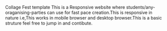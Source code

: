 Collage Fest template 
   This is a Responsive website where students/any-oraganising-parties can use for fast pace creation.This is responsive in nature i.e,This works in mobile browser and desktop browser.This is a basic struture feel free to jump in and contibute.
